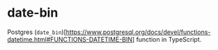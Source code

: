 # date-bin

Postgres (`date_bin`)[https://www.postgresql.org/docs/devel/functions-datetime.html#FUNCTIONS-DATETIME-BIN] function in TypeScript.
